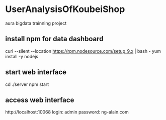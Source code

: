 # UserAnalysisOfKoubeiShop
aura bigdata trainning project

## install npm for data dashboard
curl --silent --location https://rpm.nodesource.com/setup_9.x | bash -
yum install -y nodejs

## start web interface
cd ./server
npm start

## access web interface
http://localhost:10068
login: admin
password: ng-alain.com
